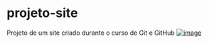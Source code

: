 # projeto-site
 Projeto de um site criado durante o curso de Git e GitHub [![image](https://github.com/rodrigobarr0s/projeto-site/assets/172336103/cf9c6350-6226-4d7d-a38c-de8e3ef05e68)
](https://rodrigobarr0s.github.io/projeto-site/)

